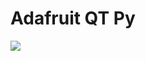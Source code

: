 # Adafruit QT Py

<img src=https://github.com/stooged/ESP32-Server-900u/tree/main/3D_Printed_Cases/Adafruit_QT_Py/Adafruit_QT_Py.jpg>
